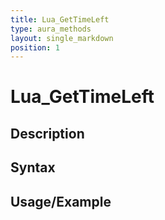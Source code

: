 ```yaml
---
title: Lua_GetTimeLeft
type: aura_methods
layout: single_markdown
position: 1
---
```


# Lua_GetTimeLeft

## Description

## Syntax

## Usage/Example


